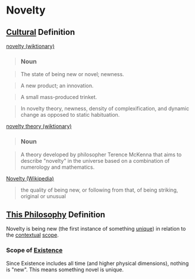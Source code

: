 # Novelty

## [Cultural](./culture.md) Definition

<a href="http://en.wiktionary.org/wiki/novelty" target="_blank">novelty (wiktionary)</a>

> ### Noun

> The state of being new or novel; newness.

> A new product; an innovation.

> A small mass-produced trinket.

> In novelty theory, newness, density of complexification, and dynamic change as opposed to static habituation.

<a href="http://en.wiktionary.org/wiki/novelty_theory" target="_blank">novelty theory (wiktionary)</a>

> ### Noun

> A theory developed by philosopher Terence McKenna that aims to describe "novelty" in the universe based on a combination of numerology and mathematics.

<a href="https://en.wikipedia.org/wiki/Novelty" target="_blank">Novelty (Wikipedia)</a>

> the quality of being new, or following from that, of being striking, original or unusual

## [This Philosophy](./this-philosophy.md) Definition

Novelty is being new (the first instance of something [unique](./unique.md)) in relation to the [contextual](./context.md) [scope](./scope.md).

### Scope of [Existence](./existence.md)

Since Existence includes all time (and higher physical dimensions), nothing is "new". This means something novel is unique.
